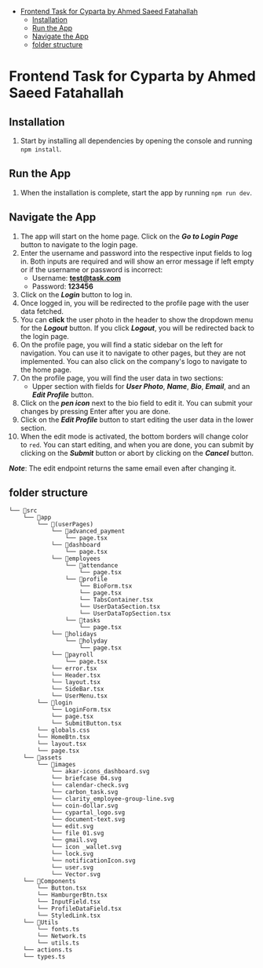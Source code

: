 - [Frontend Task for Cyparta by Ahmed Saeed Fatahallah](#frontend-task-for-cyparta-by-ahmed-saeed-fatahallah)
  - [Installation](#installation)
  - [Run the App](#run-the-app)
  - [Navigate the App](#navigate-the-app)
  - [folder structure](#folder-structure)

# Frontend Task for Cyparta by Ahmed Saeed Fatahallah

## Installation

1. Start by installing all dependencies by opening the console and running `npm install`.

## Run the App

1. When the installation is complete, start the app by running `npm run dev`.

## Navigate the App

1. The app will start on the home page. Click on the **_Go to Login Page_** button to navigate to the login page.
2. Enter the username and password into the respective input fields to log in. Both inputs are required and will show an error message if left empty or if the username or password is incorrect:
   - Username: **test@task.com**
   - Password: **123456**
3. Click on the **_Login_** button to log in.
4. Once logged in, you will be redirected to the profile page with the user data fetched.
5. You can **click** the user photo in the header to show the dropdown menu for the **_Logout_** button. If you click **_Logout_**, you will be redirected back to the login page.
6. On the profile page, you will find a static sidebar on the left for navigation. You can use it to navigate to other pages, but they are not implemented. You can also click on the company's logo to navigate to the home page.
7. On the profile page, you will find the user data in two sections:
   - Upper section with fields for **_User Photo_**, **_Name_**, **_Bio_**, **_Email_**, and an **_Edit Profile_** button.
8. Click on the **_pen icon_** next to the bio field to edit it. You can submit your changes by pressing Enter after you are done.
9. Click on the **_Edit Profile_** button to start editing the user data in the lower section.
10. When the edit mode is activated, the bottom borders will change color to `red`. You can start editing, and when you are done, you can submit by clicking on the **_Submit_** button or abort by clicking on the **_Cancel_** button.

**_Note_**: The edit endpoint returns the same email even after changing it.

## folder structure

```
└── 📁src
    └── 📁app
        └── 📁(userPages)
            └── 📁advanced_payment
                └── page.tsx
            └── 📁dashboard
                └── page.tsx
            └── 📁employees
                └── 📁attendance
                    └── page.tsx
                └── 📁profile
                    └── BioForm.tsx
                    └── page.tsx
                    └── TabsContainer.tsx
                    └── UserDataSection.tsx
                    └── UserDataTopSection.tsx
                └── 📁tasks
                    └── page.tsx
            └── 📁holidays
                └── 📁holyday
                    └── page.tsx
            └── 📁payroll
                └── page.tsx
            └── error.tsx
            └── Header.tsx
            └── layout.tsx
            └── SideBar.tsx
            └── UserMenu.tsx
        └── 📁login
            └── LoginForm.tsx
            └── page.tsx
            └── SubmitButton.tsx
        └── globals.css
        └── HomeBtn.tsx
        └── layout.tsx
        └── page.tsx
    └── 📁assets
        └── 📁images
            └── akar-icons_dashboard.svg
            └── briefcase 04.svg
            └── calendar-check.svg
            └── carbon_task.svg
            └── clarity_employee-group-line.svg
            └── coin-dollar.svg
            └── cypartal_logo.svg
            └── document-text.svg
            └── edit.svg
            └── file 01.svg
            └── gmail.svg
            └── icon _wallet.svg
            └── lock.svg
            └── notificationIcon.svg
            └── user.svg
            └── Vector.svg
    └── 📁Components
        └── Button.tsx
        └── HamburgerBtn.tsx
        └── InputField.tsx
        └── ProfileDataField.tsx
        └── StyledLink.tsx
    └── 📁Utils
        └── fonts.ts
        └── Network.ts
        └── utils.ts
    └── actions.ts
    └── types.ts
```
